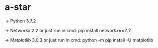 # a-star
-> Python 3.7.2

-> Networkx 2.2
or just run in cmd: pip install networkx==2.2

-> Matplotlib 3.0.3
or just run in cmd: python -m pip install -U matplotlib
